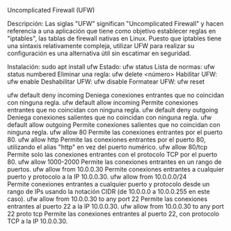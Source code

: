 Uncomplicated Firewall (UFW)

Descripción:
Las siglas "UFW" significan "Uncomplicated Firewall" y hacen referencia a una aplicación que tiene como objetivo establecer reglas en "iptables", las tablas de firewall nativas en Linux. Puesto que iptables tiene una sintaxis relativamente compleja, utilizar UFW para realizar su configuración es una alternativa útil sin escatimar en seguridad.

Instalación: sudo apt install ufw
Estado: ufw status
Lista de normas: ufw status numbered
Eliminar una regla: ufw delete <número>
Habilitar UFW: ufw enable
Deshabilitar UFW: ufw disable
Formatear UFW: ufw reset

ufw default deny incoming
Deniega conexiones entrantes que no coincidan con ninguna regla.
ufw default allow incoming
Permite conexiones entrantes que no coincidan con ninguna regla.
ufw default deny outgoing
Deniega conexiones salientes que no coincidan con ninguna regla.
ufw default allow outgoing
Permite conexiones salientes que no coincidan con ninguna regla.
ufw allow 80
Permite las conexiones entrantes por el puerto 80.
ufw allow http
Permite las conexiones entrantes por el puerto 80, utilizando el alias "http" en vez del puerto numérico.
ufw allow 80/tcp
Permite solo las conexiones entrantes con el protocolo TCP por el puerto 80.
ufw allow 1000-2000
Permite las conexiones entrantes en un rango de puertos.
ufw allow from 10.0.0.30
Permite conexiones entrantes a cualquier puerto y protocolo a la IP 10.0.0.30.
ufw allow from 10.0.0.0/24	
Permite conexiones entrantes a cualquier puerto y protocolo desde un rango de IPs usando la notación CIDR (de 10.0.0.0 a 10.0.0.255 en este caso).
ufw allow from 10.0.0.30 to any port 22
Permite las conexiones entrantes al puerto 22 a la IP 10.0.0.30.
ufw allow from 10.0.0.30 to any port 22 proto tcp
Permite las conexiones entrantes al puerto 22, con protocolo TCP a la IP 10.0.0.30.

